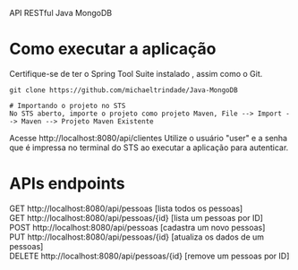 API RESTful Java MongoDB
# Como executar a aplicação
Certifique-se de ter o Spring Tool Suite instalado , assim como o Git.
```
git clone https://github.com/michaeltrindade/Java-MongoDB

# Importando o projeto no STS
No STS aberto, importe o projeto como projeto Maven, File --> Import --> Maven --> Projeto Maven Existente
```
Acesse http://localhost:8080/api/clientes
Utilize o usuário "user" e a senha que é impressa no terminal do STS ao executar a aplicação para autenticar.

# APIs endpoints
GET http://localhost:8080/api/pessoas [lista todos os pessoas]  
GET http://localhost:8080/api/pessoas/{id} [lista um pessoas por ID]  
POST http://localhost:8080/api/pessoas [cadastra um novo pessoas]  
PUT http://localhost:8080/api/pessoas/{id} [atualiza os dados de um pessoas]  
DELETE http://localhost:8080/api/pessoas/{id} [remove um pessoas por ID]  


